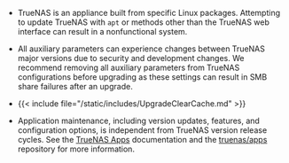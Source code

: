 &NewLine;

* TrueNAS is an appliance built from specific Linux packages.
  Attempting to update TrueNAS with `apt` or methods other than the TrueNAS web interface can result in a nonfunctional system.

* All auxiliary parameters can experience changes between TrueNAS major versions due to security and development changes.
  We recommend removing all auxiliary parameters from TrueNAS configurations before upgrading as these settings can result in SMB share failures after an upgrade.

* {{< include file="/static/includes/UpgradeClearCache.md" >}}

* Application maintenance, including version updates, features, and configuration options, is independent from TrueNAS version release cycles.
  See the [TrueNAS Apps](https://www.truenas.com/docs/truenasapps/) documentation and the [truenas/apps](https://github.com/truenas/apps/issues) repository for more information.
